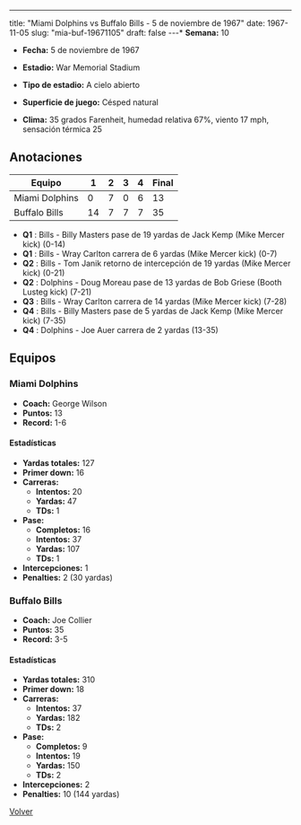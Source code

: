 ---
title: "Miami Dolphins vs Buffalo Bills - 5 de noviembre de 1967"
date: 1967-11-05
slug: "mia-buf-19671105"
draft: false
---* **Semana:** 10
* **Fecha:** 5 de noviembre de 1967

* **Estadio:** War Memorial Stadium
* **Tipo de estadio:** A cielo abierto
* **Superficie de juego:** Césped natural
* **Clima:** 35 grados Farenheit, humedad relativa 67%, viento 17 mph, sensación térmica 25




## Anotaciones
| Equipo | 1 | 2 | 3 | 4 | Final |
|--------|---|---|---|---|-------|
| Miami Dolphins  | 0 | 7 | 0 | 6  | 13 |
| Buffalo Bills  | 14 | 7 | 7 | 7  | 35 |
* **Q1** : Bills - Billy Masters pase de 19 yardas de Jack Kemp (Mike Mercer kick) (0-14)
* **Q1** : Bills - Wray Carlton carrera de 6 yardas (Mike Mercer kick) (0-7)
* **Q2** : Bills - Tom Janik retorno de intercepción de 19 yardas (Mike Mercer kick) (0-21)
* **Q2** : Dolphins - Doug Moreau pase de 13 yardas de Bob Griese (Booth Lusteg kick) (7-21)
* **Q3** : Bills - Wray Carlton carrera de 14 yardas (Mike Mercer kick) (7-28)
* **Q4** : Bills - Billy Masters pase de 5 yardas de Jack Kemp (Mike Mercer kick) (7-35)
* **Q4** : Dolphins - Joe Auer carrera de 2 yardas (13-35)


## Equipos


### Miami Dolphins
* **Coach:** George Wilson
* **Puntos:** 13
* **Record:** 1-6
#### Estadísticas
* **Yardas totales:** 127
* **Primer down:** 16
* **Carreras:**
  * **Intentos:** 20
  * **Yardas:** 47
  * **TDs:** 1
* **Pase:**
  * **Completos:** 16
  * **Intentos:** 37
  * **Yardas:** 107
  * **TDs:** 1
* **Intercepciones:** 1
* **Penalties:** 2 (30 yardas)

### Buffalo Bills
* **Coach:** Joe Collier
* **Puntos:** 35
* **Record:** 3-5
#### Estadísticas
* **Yardas totales:** 310
* **Primer down:** 18
* **Carreras:**
  * **Intentos:** 37
  * **Yardas:** 182
  * **TDs:** 2
* **Pase:**
  * **Completos:** 9
  * **Intentos:** 19
  * **Yardas:** 150
  * **TDs:** 2
* **Intercepciones:** 2
* **Penalties:** 10 (144 yardas)


[Volver](/historia/1967)
